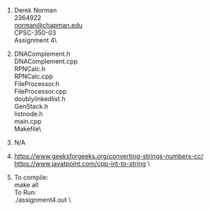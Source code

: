 1)  Derek Norman\
    2364922\
    norman@chapman.edu\
    CPSC-350-03\
    Assignment 4\

2)  DNAComplement.h\
    DNAComplement.cpp\
    RPNCalc.h\
    RPNCalc.cpp\
    FileProcessor.h\
    FileProcessor.cpp\
    doublylinkedlist.h\
    GenStack.h\
    listnode.h\
    main.cpp\
    Makefile\

3)  N/A

4)  https://www.geeksforgeeks.org/converting-strings-numbers-cc/ \
    https://www.javatpoint.com/cpp-int-to-string \

5)  To compile: \
        make all \
    To Run: \
        ./assignment4.out \
